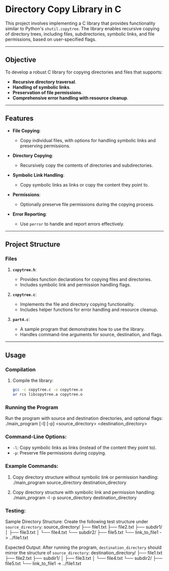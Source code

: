 # Directory Copy Library in C

This project involves implementing a C library that provides functionality similar to Python's `shutil.copytree`. The library enables recursive copying of directory trees, including files, subdirectories, symbolic links, and file permissions, based on user-specified flags.

---

## Objective

To develop a robust C library for copying directories and files that supports:
- **Recursive directory traversal**.
- **Handling of symbolic links**.
- **Preservation of file permissions**.
- **Comprehensive error handling with resource cleanup**.

---

## Features

- **File Copying**:
  - Copy individual files, with options for handling symbolic links and preserving permissions.
  
- **Directory Copying**:
  - Recursively copy the contents of directories and subdirectories.
  
- **Symbolic Link Handling**:
  - Copy symbolic links as links or copy the content they point to.

- **Permissions**:
  - Optionally preserve file permissions during the copying process.

- **Error Reporting**:
  - Use `perror` to handle and report errors effectively.

---

## Project Structure

### Files

1. **`copytree.h`**:
   - Provides function declarations for copying files and directories.
   - Includes symbolic link and permission handling flags.

2. **`copytree.c`**:
   - Implements the file and directory copying functionality.
   - Includes helper functions for error handling and resource cleanup.

3. **`part4.c`**:
   - A sample program that demonstrates how to use the library.
   - Handles command-line arguments for source, destination, and flags.

---

## Usage

### Compilation

1. Compile the library:
   ```bash
   gcc -c copytree.c -o copytree.o
   ar rcs libcopytree.a copytree.o

### Running the Program
Run the program with source and destination directories, and optional flags:
./main_program [-l] [-p] <source_directory> <destination_directory>
 
### Command-Line Options:
 - `-l`: Copy symbolic links as links (instead of the content they point to).
 - `-p`: Preserve file permissions during copying.

 ### Example Commands:
 1. Copy directory structure without symbolic link or permission handling:
    ./main_program source_directory destination_directory
 
 2. Copy directory structure with symbolic link and permission handling:
    ./main_program -l -p source_directory destination_directory
 
 ### Testing:
 
 Sample Directory Structure:
 Create the following test structure under `source_directory`:
 source_directory/
  ├── file1.txt
  ├── file2.txt
  ├── subdir1/
  │   ├── file3.txt
  │   └── file4.txt
  └── subdir2/
      ├── file5.txt
      └── link_to_file1 -> ../file1.txt
 
 Expected Output:
 After running the program, `destination_directory` should mirror the structure of `source_directory`:
 destination_directory/
  ├── file1.txt
  ├── file2.txt
  ├── subdir1/
  │   ├── file3.txt
  │   └── file4.txt
  └── subdir2/
      ├── file5.txt
      └── link_to_file1 -> ../file1.txt
